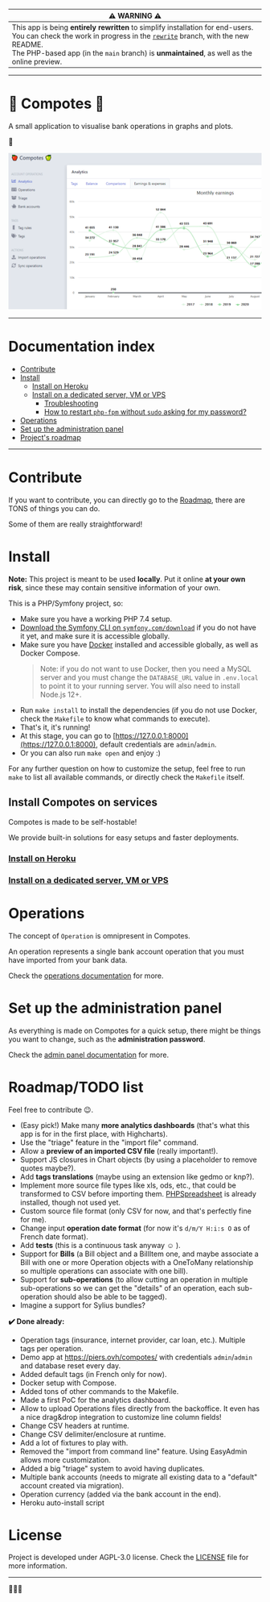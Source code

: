 | ⚠ WARNING ⚠ | 
| --- |
| This app is being **entirely rewritten** to simplify installation for end-users.<br>You can check the work in progress in the [`rewrite`](https://github.com/Orbitale/Compotes/tree/rewrite) branch, with the new README.<br>The PHP-based app (in the `main` branch) is **unmaintained**, as well as the online preview. |

---

🍎 Compotes 🍏
=============

A small application to visualise bank operations in graphs and plots.

**🧮**

![Compotes screenshot](./doc/assets/compotes_screenshot.png)

---

# Documentation index

* [Contribute](#contribute)
* [Install](#install)
  * [Install on Heroku](./doc/install_heroku.md)
  * [Install on a dedicated server, VM or VPS](./doc/install_server.md)
    * [Troubleshooting](./doc/install_server.md#troubleshooting)
    * [How to restart `php-fpm` without `sudo` asking for my password?](./doc/install_server.md#how-to-restart-php-fpm-without-sudo-asking-for-my-password)
* [Operations](#operations)
* [Set up the administration panel](#set-up-the-administration-panel)
* [Project's roadmap](#roadmaptodo-list)

---

# Contribute

If you want to contribute, you can directly go to the [Roadmap](#roadmaptodo-list), there are TONS of things you can do.

Some of them are really straightforward!

# Install

**Note:** This project is meant to be used **locally**. Put it online **at your own risk**, since these may contain sensitive information of your own.

This is a PHP/Symfony project, so:

* Make sure you have a working PHP 7.4 setup.
* [Download the Symfony CLI on `symfony.com/download`](https://symfony.com/download) if you do not have it yet, and make sure it is accessible globally.
* Make sure you have [Docker](https://www.docker.com/) installed and accessible globally, as well as Docker Compose.
  > Note: if you do not want to use Docker, then you need a MySQL server and you must change the `DATABASE_URL` value in `.env.local` to point it to your running server. You will also need to install Node.js 12+.
* Run `make install` to install the dependencies (if you do not use Docker, check the `Makefile` to know what commands to execute).
* That's it, it's running! 
 * At this stage, you can go to [https://127.0.0.1:8000](https://127.0.0.1:8000), default credentials are `admin`/`admin`.
 * Or you can also run `make open` and enjoy :)

For any further question on how to customize the setup, feel free to run `make` to list all available commands, or directly check the `Makefile` itself.

## Install Compotes on services

Compotes is made to be self-hostable!

We provide built-in solutions for easy setups and faster deployments.

### [Install on Heroku](./doc/install_heroku.md)
### [Install on a dedicated server, VM or VPS](./doc/install_server.md)

# Operations

The concept of `Operation` is omnipresent in Compotes.

An operation represents a single bank account operation that you must have imported from your bank data.

Check the [operations documentation](./doc/operations.md) for more.

# Set up the administration panel

As everything is made on Compotes for a quick setup, there might be things you want to change, such as the **administration password**.

Check the [admin panel documentation](./doc/setup_admin.md) for more.

# Roadmap/TODO list

Feel free to contribute 😉.

* (Easy pick!) Make many **more analytics dashboards** (that's what this app is for in the first place, with Highcharts).
* Use the "triage" feature in the "import file" command.
* Allow a **preview of an imported CSV file** (really important!).
* Support JS closures in Chart objects (by using a placeholder to remove quotes maybe?).
* Add **tags translations** (maybe using an extension like gedmo or knp?).
* Implement more source file types like xls, ods, etc., that could be transformed to CSV before importing them. [PHPSpreadsheet](https://phpspreadsheet.readthedocs.io/) is already installed, though not used yet.
* Custom source file format (only CSV for now, and that's perfectly fine for me).
* Change input **operation date format** (for now it's `d/m/Y H:i:s O` as of French date format).
* Add **tests** (this is a continuous task anyway ☺ ).
* Support for **Bills** (a Bill object and a BillItem one, and maybe associate a Bill with one or more Operation objects with a OneToMany relationship so multiple operations can associate with one bill).
* Support for **sub-operations** (to allow cutting an operation in multiple sub-operations so we can get the "details" of an operation, each sub-operation should also be able to be tagged).
* Imagine a support for Sylius bundles?

**✔️ Done already:**

* Operation tags (insurance, internet provider, car loan, etc.). Multiple tags per operation.
* Demo app at https://piers.ovh/compotes/ with credentials `admin`/`admin` and database reset every day.
* Added default tags (in French only for now).
* Docker setup with Compose.
* Added tons of other commands to the Makefile.
* Made a first PoC for the analytics dashboard.
* Allow to upload Operations files directly from the backoffice. It even has a nice drag&drop integration to customize line column fields!
* Change CSV headers at runtime.
* Change CSV delimiter/enclosure at runtime.
* Add a lot of fixtures to play with.
* Removed the "import from command line" feature. Using EasyAdmin allows more customization.
* Added a big "triage" system to avoid having duplicates.
* Multiple bank accounts (needs to migrate all existing data to a "default" account created via migration).
* Operation currency (added via the bank account in the end).
* Heroku auto-install script

# License

Project is developed under AGPL-3.0 license. Check the [LICENSE](LICENSE) file for more information.

---

**🍎🥝🍏**
